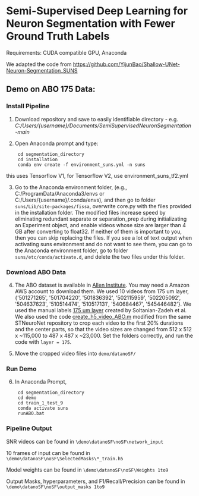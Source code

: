 # Semi-Supervised Deep Learning for Neuron Segmentation with Fewer Ground Truth Labels

Requirements: 
CUDA compatible GPU, Anaconda

We adapted the code from <https://github.com/YijunBao/Shallow-UNet-Neuron-Segmentation_SUNS>

## Demo on ABO 175 Data:

### Install Pipeline

1) Download repository and save to easily identifiable directory - e.g. *C:/Users/{username}/Documents/SemiSupervisedNeuronSegmentation-main* 

2) Open Anaconda prompt and type:  

        cd segmentation_directory
        cd installation
        conda env create -f environment_suns.yml -n suns 
        
  this uses Tensorflow V1, for Tensorflow V2, use environment_suns_tf2.yml
  
3) Go to the Anaconda environment folder, (e.g., C:/ProgramData/Anaconda3/envs or C:/Users/{username}/.conda/envs), and then go to folder `suns/Lib/site-packages/fissa`, overwrite core.py with the files provided in the installation folder. The modified files increase speed by eliminating redundant separate or separation_prep during initializating an Experiment object, and enable videos whose size are larger than 4 GB after converting to float32. If neither of them is important to you, then you can skip replacing the files. If you see a lot of text output when activating suns environment and do not want to see them, you can go to the Anaconda environment folder, go to folder `suns/etc/conda/activate.d`, and delete the two files under this folder. 

### Download ABO Data

4) The ABO dataset is available in [Allen Institute](https://github.com/AllenInstitute/AllenSDK/wiki/Use-the-Allen-Brain-Observatory-%E2%80%93-Visual-Coding-on-AWS). You may need a Amazon AWS account to download them. We used 10 videos from 175 um layer, {'501271265', '501704220', '501836392', '502115959', '502205092', '504637623', '510514474', '510517131', '540684467', '545446482'}. We used the manual labels [175 um layer](https://github.com/soltanianzadeh/STNeuroNet/tree/master/Markings/ABO/Layer175/FinalGT) created by Soltanian-Zadeh et al. We also used the code [create_h5_video_ABO.m](utils/create_h5_video_ABO.m) modified from the same STNeuroNet repository to crop each video to the first 20% durations and the center parts, so that the video sizes are changed from 512 x 512 x ~115,000 to 487 x 487 x ~23,000. Set the folders correctly, and run the code with `layer = 175`. 

5) Move the cropped video files into `demo/datanoSF/`

### Run Demo

6) In Anaconda Prompt, 

        cd segmentation_directory
        cd demo
        cd train_1_test_9
        conda activate suns
        runABO.bat

### Pipeline Output

SNR videos can be found in `\demo\datanoSF\noSF\network_input`

10 frames of input can be found in `\demo\datanoSF\noSF\SelectedMasks\*_train.h5`

Model weights can be found in `\demo\datanoSF\noSF\Weights 1to9`

Output Masks, hyperparameters, and F1/Recall/Precision can be found in `\demo\datanoSF\noSF\output_masks 1to9`








